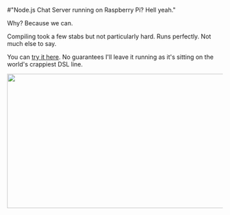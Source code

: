 #"Node.js Chat Server running on Raspberry Pi? Hell yeah."

Why? Because we can.

Compiling took a few stabs but not particularly hard. Runs perfectly. Not much else to say.

You can <a href="http://bandonmines.dyndns.org/">try it here</a>. No guarantees I'll leave it running as it's sitting on the world's crappiest DSL line.

<a href="http://conoroneill.net/wp-content/uploads/2012/05/desktop-1_001.png"><img class="alignnone size-large wp-image-728" title="desktop 1_001" src="http://conoroneill.net/wp-content/uploads/2012/05/desktop-1_001-1024x552.png" alt="" width="584" height="314" /></a>